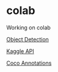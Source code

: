 # colab
Working on colab

[Object Detection](./object_detection_demo_working_on_colab.ipynb)

[Kaggle API](./Image_Segmentation_using_Keras_Cars.ipynb)

[Coco Annotations](./Pycoco_Demo_on_Colab.ipynb)
